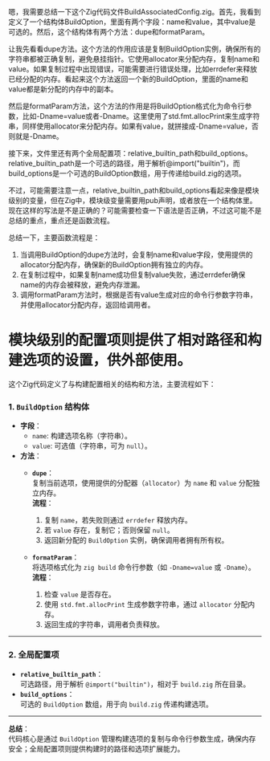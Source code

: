 嗯，我需要总结一下这个Zig代码文件BuildAssociatedConfig.zig。首先，我看到定义了一个结构体BuildOption，里面有两个字段：name和value，其中value是可选的。然后，这个结构体有两个方法：dupe和formatParam。

让我先看看dupe方法。这个方法的作用应该是复制BuildOption实例，确保所有的字符串都被正确复制，避免悬挂指针。它使用allocator来分配内存，复制name和value。如果复制过程中出现错误，可能需要进行错误处理，比如errdefer来释放已经分配的内存。看起来这个方法返回一个新的BuildOption，里面的name和value都是新分配的内存中的副本。

然后是formatParam方法，这个方法的作用是将BuildOption格式化为命令行参数，比如-Dname=value或者-Dname。这里使用了std.fmt.allocPrint来生成字符串，同样使用allocator来分配内存。如果有value，就拼接成-Dname=value，否则就是-Dname。

接下来，文件里还有两个全局配置项：relative_builtin_path和build_options。relative_builtin_path是一个可选的路径，用于解析@import("builtin")，而build_options是一个可选的BuildOption数组，用于传递给build.zig的选项。

不过，可能需要注意一点，relative_builtin_path和build_options看起来像是模块级别的变量，但在Zig中，模块级变量需要用pub声明，或者放在一个结构体里。现在这样的写法是不是正确的？可能需要检查一下语法是否正确，不过这可能不是总结的重点，重点还是函数流程。

总结一下，主要函数流程是：

1. 当调用BuildOption的dupe方法时，会复制name和value字段，使用提供的allocator分配内存，确保新的BuildOption拥有独立的内存。
2. 在复制过程中，如果复制name成功但复制value失败，通过errdefer确保name的内存会被释放，避免内存泄漏。
3. 调用formatParam方法时，根据是否有value生成对应的命令行参数字符串，并使用allocator分配内存，返回给调用者。

模块级别的配置项则提供了相对路径和构建选项的设置，供外部使用。
================================================
这个Zig代码定义了与构建配置相关的结构和方法，主要流程如下：

### 1. **`BuildOption` 结构体**
   - **字段**：
     - `name`: 构建选项名称（字符串）。
     - `value`: 可选值（字符串，可为 `null`）。
   - **方法**：
     - **`dupe`**：  
       复制当前选项，使用提供的分配器（`allocator`）为 `name` 和 `value` 分配独立内存。  
       **流程**：
       1. 复制 `name`，若失败则通过 `errdefer` 释放内存。
       2. 若 `value` 存在，复制它；否则保留 `null`。
       3. 返回新分配的 `BuildOption` 实例，确保调用者拥有所有权。

     - **`formatParam`**：  
       将选项格式化为 `zig build` 命令行参数（如 `-Dname=value` 或 `-Dname`）。  
       **流程**：
       1. 检查 `value` 是否存在。
       2. 使用 `std.fmt.allocPrint` 生成参数字符串，通过 `allocator` 分配内存。
       3. 返回生成的字符串，调用者负责释放。

---

### 2. **全局配置项**
   - **`relative_builtin_path`**：  
     可选路径，用于解析 `@import("builtin")`，相对于 `build.zig` 所在目录。
   - **`build_options`**：  
     可选的 `BuildOption` 数组，用于向 `build.zig` 传递构建选项。

---

**总结**：  
代码核心是通过 `BuildOption` 管理构建选项的复制与命令行参数生成，确保内存安全；全局配置项则提供构建时的路径和选项扩展能力。